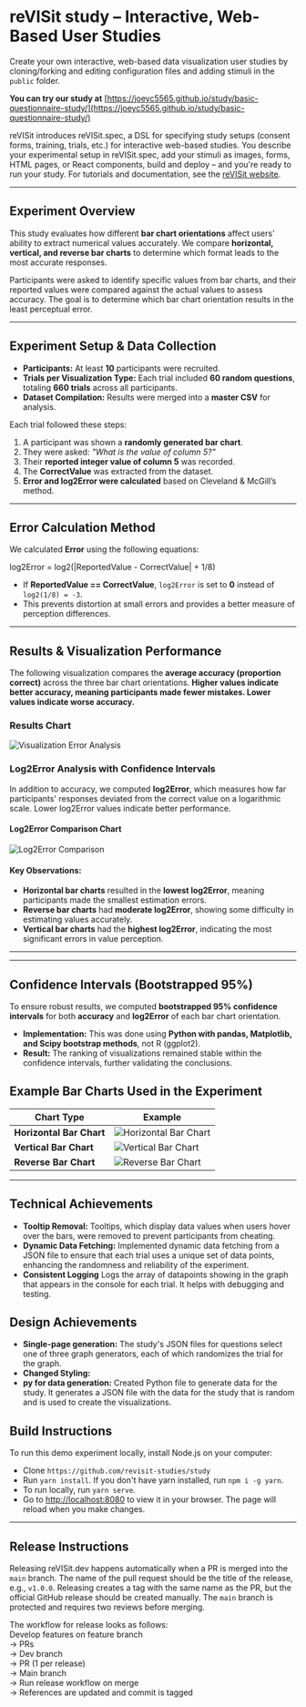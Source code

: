 # reVISit study – Interactive, Web-Based User Studies  

Create your own interactive, web-based data visualization user studies by cloning/forking and editing configuration files and adding stimuli in the `public` folder.  

**You can try our study at** [https://joeyc5565.github.io/study/basic-questionnaire-study/](https://joeyc5565.github.io/study/basic-questionnaire-study/)


reVISit introduces reVISit.spec, a DSL for specifying study setups (consent forms, training, trials, etc.) for interactive web-based studies. You describe your experimental setup in reVISit.spec, add your stimuli as images, forms, HTML pages, or React components, build and deploy – and you're ready to run your study. For tutorials and documentation, see the [reVISit website](https://revisit.dev).  

---

## **Experiment Overview**  

This study evaluates how different **bar chart orientations** affect users' ability to extract numerical values accurately. We compare **horizontal, vertical, and reverse bar charts** to determine which format leads to the most accurate responses.

Participants were asked to identify specific values from bar charts, and their reported values were compared against the actual values to assess accuracy. The goal is to determine which bar chart orientation results in the least perceptual error.

---

## **Experiment Setup & Data Collection**  

- **Participants:** At least **10** participants were recruited.  
- **Trials per Visualization Type:** Each trial included **60 random questions**, totaling **660 trials** across all participants.  
- **Dataset Compilation:** Results were merged into a **master CSV** for analysis.  

Each trial followed these steps:  
1. A participant was shown a **randomly generated bar chart**.  
2. They were asked: *"What is the value of column 5?"*  
3. Their **reported integer value of column 5** was recorded.  
4. The **CorrectValue** was extracted from the dataset.  
5. **Error and log2Error were calculated** based on Cleveland & McGill’s method.  

---

## Error Calculation Method  

We calculated **Error** using the following equations:  

log2Error = log2(|ReportedValue - CorrectValue| + 1/8)

- If **ReportedValue == CorrectValue**, `log2Error` is set to **0** instead of `log2(1/8) = -3`.  
- This prevents distortion at small errors and provides a better measure of perception differences.  

---

## **Results & Visualization Performance**  

The following visualization compares the **average accuracy (proportion correct)** across the three bar chart orientations. **Higher values indicate better accuracy, meaning participants made fewer mistakes. Lower values indicate worse accuracy.**


### **Results Chart**  
![Visualization Error Analysis](Accuracy_Comparison.png)  

### **Log2Error Analysis with Confidence Intervals**  
In addition to accuracy, we computed **log2Error**, which measures how far participants' responses deviated from the correct value on a logarithmic scale. Lower log2Error values indicate better performance.  

#### **Log2Error Comparison Chart**  
![Log2Error Comparison](log2Error_Comparison_Chart.png)  

#### **Key Observations:**  
- **Horizontal bar charts** resulted in the **lowest log2Error**, meaning participants made the smallest estimation errors.  
- **Reverse bar charts** had **moderate log2Error**, showing some difficulty in estimating values accurately.  
- **Vertical bar charts** had the **highest log2Error**, indicating the most significant errors in value perception.  

---

---

## **Confidence Intervals (Bootstrapped 95%)**  
To ensure robust results, we computed **bootstrapped 95% confidence intervals** for both **accuracy** and **log2Error** of each bar chart orientation.

- **Implementation:** This was done using **Python with pandas, Matplotlib, and Scipy bootstrap methods**, not R (ggplot2).  
- **Result:** The ranking of visualizations remained stable within the confidence intervals, further validating the conclusions.  


## Example Bar Charts Used in the Experiment  

| Chart Type              | Example |
|-------------------------|---------|
| **Horizontal Bar Chart** | ![Horizontal Bar Chart](HorizontalBarChart.png) |
| **Vertical Bar Chart**   | ![Vertical Bar Chart](VerticalBarChart.png) |
| **Reverse Bar Chart**    | ![Reverse Bar Chart](ReverseBarChart.png) |


---

## **Technical Achievements**

- **Tooltip Removal:** Tooltips, which display data values when users hover over the bars, were removed to prevent participants from cheating.
- **Dynamic Data Fetching:** Implemented dynamic data fetching from a JSON file to ensure that each trial uses a unique set of data points, enhancing the randomness and reliability of the experiment.
- **Consistent Logging** Logs the array of datapoints showing in the graph that appears in the console for each trial. It helps with debugging and testing.

## **Design Achievements**

- **Single-page generation:** The study's JSON files for questions select one of three graph generators, each of which randomizes the trial for the graph.
- **Changed Styling:** 
- **py for data generation:** Created Python file to generate data for the study. It generates a JSON file with the data for the study that is random and is used to create the visualizations. 

## **Build Instructions**  

To run this demo experiment locally, install Node.js on your computer:  

* Clone `https://github.com/revisit-studies/study`  
* Run `yarn install`. If you don't have yarn installed, run `npm i -g yarn`.  
* To run locally, run `yarn serve`.  
* Go to [http://localhost:8080](http://localhost:8080) to view it in your browser. The page will reload when you make changes.  

---

## **Release Instructions**  

Releasing reVISit.dev happens automatically when a PR is merged into the `main` branch. The name of the pull request should be the title of the release, e.g., `v1.0.0`. Releasing creates a tag with the same name as the PR, but the official GitHub release should be created manually. The `main` branch is protected and requires two reviews before merging.  

The workflow for release looks as follows:  
Develop features on feature branch  
→ PRs  
→ Dev branch  
→ PR (1 per release)  
→ Main branch  
→ Run release workflow on merge  
→ References are updated and commit is tagged  
